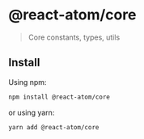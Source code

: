 # @react-atom/core

> Core constants, types, utils

## Install

Using npm:

```sh
npm install @react-atom/core
```

or using yarn:

```sh
yarn add @react-atom/core
```
